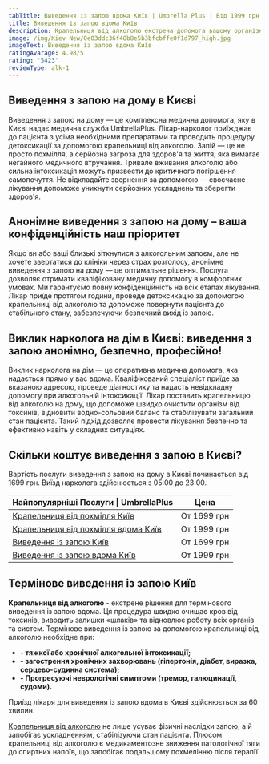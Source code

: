 ```yaml
---
tabTitle: Виведення із запою вдома Київ | Umbrella Plus | Від 1999 грн
title: Виведення із запою вдома Київ
description: Крапельниця від алкоголю екстрена допомога вашому організму
image: /img/Kiev New/0e03ddc36f48b8e5b3bfcbffe0f1d797_high.jpg
imageText: Виведення із запою вдома Київ
ratingAvarage: 4.98/5
rating: '5423'
reviewType: alk-1
---
```


## Виведення з запою на дому в Києві

Виведення з запою на дому — це комплексна медична допомога, яку в Києві надає медична служба UmbrellaPlus. Лікар-нарколог приїжджає до пацієнта з усіма необхідними препаратами та проводить процедуру детоксикації за допомогою крапельниці від алкоголю. Запій — це не просто похмілля, а серйозна загроза для здоров'я та життя, яка вимагає негайного медичного втручання. Тривале вживання алкоголю або сильна інтоксикація можуть призвести до критичного погіршення самопочуття. Не відкладайте звернення за допомогою — своєчасне лікування допоможе уникнути серйозних ускладнень та зберегти здоров'я.

## Анонімне виведення з запою на дому – ваша конфіденційність наш пріоритет

Якщо ви або ваші близькі зіткнулися з алкогольним запоєм, але не хочете звертатися до клініки через страх розголосу, анонімне виведення з запою на дому — це оптимальне рішення. Послуга дозволяє отримати кваліфіковану медичну допомогу в комфортних умовах. Ми гарантуємо повну конфіденційність на всіх етапах лікування. Лікар приїде протягом години, проведе детоксикацію за допомогою крапельниці від алкоголю та допоможе повернути пацієнта до стабільного стану, забезпечуючи безпечний вихід із запою.

## Виклик нарколога на дім в Києві: виведення з запою анонімно, безпечно, професійно!

Виклик нарколога на дім — це оперативна медична допомога, яка надається прямо у вас вдома. Кваліфікований спеціаліст приїде за вказаною адресою, проведе діагностику та надасть невідкладну допомогу при алкогольній інтоксикації. Лікар поставить крапельницю від алкоголю на дому, що допоможе швидко очистити організм від токсинів, відновити водно-сольовий баланс та стабілізувати загальний стан пацієнта. Такий підхід дозволяє провести лікування безпечно та ефективно навіть у складних ситуаціях.

## Скільки коштує виведення з запою в Києві?

Вартість послуги виведення з запою на дому в Києві починається від 1699 грн. Виїзд нарколога здійснюється з 05:00 до 23:00.

| Найпопулярніші Послуги \| UmbrellaPlus                                                                         | Цена        |
| -------------------------------------------------------------------------------------------------------------- | ----------- |
| [Крапельниця від похмілля Київ](https://umbrella-plus.com.ua/uk/kiev/kapelnica_ot_alkogola_kiev/)              | От 1699 грн |
| [Крапельниця від похмілля вдома Київ](https://umbrella-plus.com.ua/uk/kiev/Kapelnica_ot_alkogola_na_domy_kiev) | От 1999 грн |
| [Виведення із запою Київ](https://umbrella-plus.com.ua/uk/kiev/Vivod-iz-zapoia-kiev)                           | От 1699 грн |
| [Виведення із запою вдома Київ](https://umbrella-plus.com.ua/uk/kiev/vivod-iz-zapoia-na-domy-kiev-ua/)         | От 1999 грн |

## Термінове виведення із запою Київ

**Крапельниця від алкоголю** - екстрене рішення для термінового виведення із запою вдома. Ця процедура швидко очищає кров від токсинів, виводить залишки «шлаків» та відновлює роботу всіх органів та систем. Термінове виведення із запою за допомогою крапельниці від алкоголю необхідне при:

* **- тяжкої або хронічної алкогольної інтоксикації;**
* **- загострення хронічних захворювань (гіпертонія, діабет, виразка, серцево-судинна система);**
* **- Прогресуючі неврологічні симптоми (тремор, галюцинації, судоми).**

Приїзд лікаря для виведення із запою вдома в Києві здійснюється за 60 хвилин.

[Крапельниця від алкоголю](https://umbrella-plus.com.ua/uk/kiev/kapelnica_ot_alkogola_kiev/) не лише усуває фізичні наслідки запою, а й запобігає ускладненням, стабілізуючи стан пацієнта. Плюсом крапельниці від алкоголю є медикаментозне зниження патологічної тяги до спиртних напоїв, що запобігає подальшому похмелінню після терапії.
